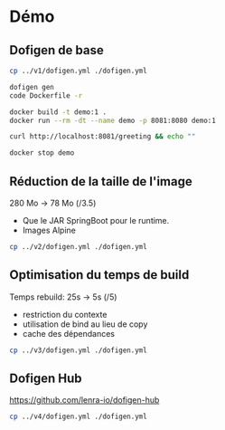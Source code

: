 # Démo


## Dofigen de base

```bash
cp ../v1/dofigen.yml ./dofigen.yml
```

```bash
dofigen gen
code Dockerfile -r
```

```bash
docker build -t demo:1 .
docker run --rm -dt --name demo -p 8081:8080 demo:1
```

```bash
curl http://localhost:8081/greeting && echo ""
```

```bash
docker stop demo
```





## Réduction de la taille de l'image

280 Mo -> 78 Mo (/3.5)

- Que le JAR SpringBoot pour le runtime.
- Images Alpine

```bash
cp ../v2/dofigen.yml ./dofigen.yml
```




## Optimisation du temps de build

Temps rebuild: 25s -> 5s (/5)

- restriction du contexte
- utilisation de bind au lieu de copy
- cache des dépendances

```bash
cp ../v3/dofigen.yml ./dofigen.yml
```




## Dofigen Hub

https://github.com/lenra-io/dofigen-hub

```bash
cp ../v4/dofigen.yml ./dofigen.yml
```